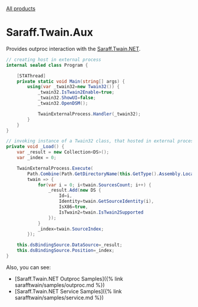 [All products](../)
# Saraff.Twain.Aux
Provides outproc interaction with the [Saraff.Twain.NET](../sarafftwain/). 

```c#
// creating host in external process
internal sealed class Program {

    [STAThread]
    private static void Main(string[] args) {
        using(var _twain32=new Twain32()) {
            _twain32.IsTwain2Enable=true;
            _twain32.ShowUI=false;
            _twain32.OpenDSM();

            TwainExternalProcess.Handler(_twain32);
        }
    }
}
```

```c#
// invoking instance of a Twain32 class, that hosted in external process
private void _Load() {
    var _result = new Collection<DS>();
    var _index = 0;

    TwainExternalProcess.Execute(
        Path.Combine(Path.GetDirectoryName(this.GetType().Assembly.Location),"Saraff.Twain.Aux_MSIL.exe"),
        twain => {
            for(var i = 0; i<twain.SourcesCount; i++) {
                _result.Add(new DS {
                    Id=i,
                    Identity=twain.GetSourceIdentity(i),
                    IsX86=true,
                    IsTwain2=twain.IsTwain2Supported
                });
            }
            _index=twain.SourceIndex;
        });

    this.dsBindingSource.DataSource=_result;
    this.dsBindingSource.Position=_index;
}
```

Also, you can see:
* [Saraff.Twain.NET Outproc Samples]({% link sarafftwain/samples/outproc.md %})
* [Saraff.Twain.NET Service Samples]({% link sarafftwain/samples/service.md %})
